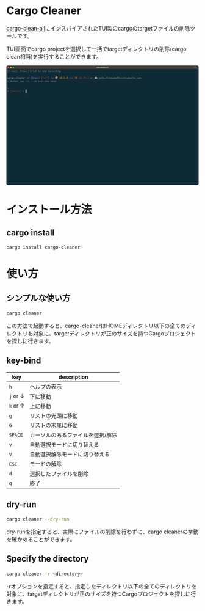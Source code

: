 # Cargo Cleaner

[cargo-clean-all](https://crates.io/crates/cargo-clean-all)にインスパイアされたTUI製のcargoのtargetファイルの削除ツールです。

TUI画面でcargo projectを選択して一括でtargetディレクトリの削除(cargo clean相当)を実行することができます。

![デモ動画](assets/demo.gif)

# インストール方法

## cargo install

```bash
cargo install cargo-cleaner
```

# 使い方

## シンプルな使い方

```bash
cargo cleaner
```

この方法で起動すると、cargo-cleanerはHOMEディレクトリ以下の全てのディレクトリを対象に、targetディレクトリが正のサイズを持つCargoプロジェクトを探しに行きます。

## key-bind

| key     | description       |
|---------|-------------------|
| `h`     | ヘルプの表示            |
| `j` or ↓ | 下に移動              |
| `k` or ↑ | 上に移動              |
| `g`     | リストの先頭に移動         |
| `G`     | リストの末尾に移動         |
| `SPACE`  | カーソルのあるファイルを選択/解除 |
| `v`     | 自動選択モードに切り替える     |
| `V`     | 自動選択解除モードに切り替える   |
| `ESC`   | モードの解除            |
| `d`     | 選択したファイルを削除       |
| `q`     | 終了                |


## dry-run

```bash
cargo cleaner --dry-run
```

dry-runを指定すると、実際にファイルの削除を行わずに、cargo cleanerの挙動を確かめることができます。

## Specify the directory

```bash
cargo cleaner -r <directory>
```

-rオプションを指定すると、指定したディレクトリ以下の全てのディレクトリを対象に、targetディレクトリが正のサイズを持つCargoプロジェクトを探しに行きます。
